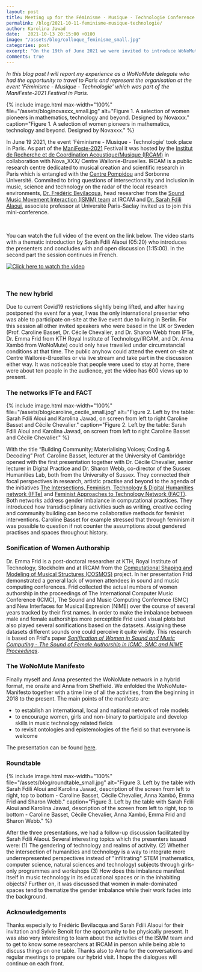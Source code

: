 ```yaml
---
layout: post
title: Meeting up for the Féminisme - Musique - Technologie Conference 2021 in Paris
permalink: /blog/2021-10-11-feminisme-musique-technologie/
author: Karolina Jawad
date:   2021-10-13 20:15:00 +0100
image: "/assets/blog/colloque_feminisme_small.jpg"
categories: post
excerpt: "On the 19th of June 2021 we were invited to introduce WoNoMute at the event 'Féminisme - Musique - Technologie' which was part of the ManiFeste-2021 Festival in Paris. Hosted by IRCAM and Nova_XX/ Centre Wallonie-Bruxelles the program introduced feminist approaches from researchers and artists in the context of music, technology and digital art that are carried out in Europe. In a mix of onsite and online presentations myself and Anna Xambó had the opportunity to reflect about the WoNoMute agenda and impact."
comments: true
---
```


*In this blog post I will report my experience as a WoNoMute delegate who had the opportunity to travel to Paris and represent the organisation at the event 'Féminisme - Musique - Technologie' which was part of the ManiFeste-2021 Festival in Paris.*

{% include image.html
max-width="100%" file="/assets/blog/novaxxx_small.jpg" alt="Figure 1. A selection of women pioneers in mathematics, technology and beyond. Designed by Novaxxx." caption="Figure 1. A selection of women pioneers in mathematics, technology and beyond. Designed by Novaxxx." %}


In June 19 2021, the event 'Féminisme - Musique - Technologie' took place in Paris. As part of the [ManiFeste-2021](https://manifeste.ircam.fr/media/uploads/documents/agenda_manifeste-2021.pdf) Festival it was hosted by the [Institut de Recherche et de Coordination Acoustique/Musique (IRCAM)](https://www.ircam.fr/) in collaboration with Nova_XXX/ Centre Wallonie-Bruxelles. IRCAM is a public research centre dedicated to musical creation and scientific research in Paris which is entangled with the [Centre Pompidou](https://www.centrepompidou.fr/en/) and Sorbonne Université. Commited to bring questions of intersectionality and inclusion in music, science and technology on the radar of the local research environments, [Dr. Frédéric Bevilacqua](https://frederic-bevilacqua.net/), head researcher from the [Sound Music Movement Interaction (ISMM) team](http://ismm.ircam.fr/about/) at IRCAM and [Dr. Sarah Fdili Alaoui](http://saralaoui.com/), associate professor at Université Paris-Saclay invited us to join this mini-conference.

<br />

You can watch the full video of the event on the link below. The video starts with a thematic introduction by Sarah Fdili Alaoui (05:20) who introduces the presenters and concludes with and open discussion (1:15:00). In the second part the session continues in French.

[![Click here to watch the video](https://img.youtube.com/vi/jXmNvd9ty_o/0.jpg)](https://www.youtube.com/watch?v=jXmNvd9ty_o)

<br />

### The new hybrid

Due to current Covid19 restrictions slightly being lifted, and after having postponed the event for a year, I was the only international presenter who was able to participate on-site at the live event due to living in Berlin. For this session all other invited speakers who were based in the UK or Sweden (Prof. Caroline Basset, Dr. Cécile Chevalier, and Dr. Sharon Webb from IFTe, Dr. Emma Frid from KTH Royal Institute of Technology/IRCAM, and Dr. Anna Xambó from WoNoMute) could only have travelled under circumstancial conditions at that time. The public anyhow could attend the event on-site at Centre Wallonie-Bruxelles or via live stream and take part in the discussion either way. It was noticeable that people were used to stay at home, there were about ten people in the audience, yet the video has 600 views up to present.

### The networks IFTe and FACT

{% include image.html
max-width="100%" file="/assets/blog/caroline_cecile_small.jpg" alt="Figure 2. Left by the table: Sarah Fdili Aloui and Karolina Jawad, on screen from left to right Caroline Basset and Cécile Chevalier." caption="Figure 2. Left by the table: Sarah Fdili Aloui and Karolina Jawad, on screen from left to right Caroline Basset and Cécile Chevalier." %}

With the title “Building Community; Materialising Voices; Coding & Decoding” Prof. Caroline Basset, lecturer at the University of Cambridge opened with the first presentation together with Dr. Cécile Chevalier, senior lecturer in Digital Practice and Dr. Sharon Webb, co-director of the Sussex Humanities Lab, both from the University of Sussex. They connected their focal perspectives in research, artistic practise and beyond to the agenda of the initiatives [The Intersections, Feminism, Technology & Digital Humanities network (IFTe)](http://ifte.network) and [Feminist Approaches to Technology Network (FACT)](http://fact.network/). Both networks address gender imbalance in computational practices. They introduced how transdisciplinary activities such as writing, creative coding and community building can become collaborative methods for feminist interventions. Caroline Basset for example stressed that through feminism it was possible to question if not counter the assumptions about gendered practises and spaces throughout history.

### Sonification of Women Authorship

Dr. Emma Frid is a post-doctoral researcher at KTH, Royal Institute of Technology, Stockholm and at IRCAM from the [Computational Shaping and Modeling of Musical Structures (COSMOS)](http://cosmos.ircam.fr/) project. In her presentation Frid demonstrated a general lack of women attendees in sound and music computing conferences. Frid collected the actual numbers of women authorship in the proceedings of The International Computer Music Conference (ICMC), The Sound and Music Computing Conference (SMC) and New Interfaces for Musical Expresion (NIME) over the course of several years tracked by their first names. In order to make the imbalance between male and female authorships more perceptible Frid used visual plots but also played several sonifications based on the datasets. Assigning these datasets different sounds one could perceive it quite vividly. This research is based on Frid's paper [*Sonification of Women in Sound and Music Computing - The Sound of Female Authorship in ICMC, SMC and NIME Proceedings*](https://www.researchgate.net/publication/320765100_Sonification_of_Women_in_Sound_and_Music_Computing_-_The_Sound_of_Female_Authorship_in_ICMC_SMC_and_NIME_Proceedings).

### The WoNoMute Manifesto

Finally myself and Anna presented the WoNoMute network in a hybrid format, me onsite and Anna from Sheffield. We enfolded the WoNoMute-Manifesto together with a time line of all the activities, from the beginning in 2018 to the present. The main points of the manifesto are:
* to establish an international, local and national network of role models
* to encourage women, girls and non-binary to participate and develop skills in music technology related fields
* to revisit ontologies and epistemologies of the field so that everyone is welcome 

The presentation can be found [here](https://miro.com/app/board/o9J_lBXi0m8=/?invite_link_id=120302455036).

### Roundtable

{% include image.html
max-width="100%" file="/assets/blog/roundtable_small.jpg" alt="Figure 3. Left by the table with Sarah Fdili Aloui and Karolina Jawad, description of the screen from left to right, top to bottom - Caroline Basset, Cécile Chevalier, Anna Xambó, Emma Frid and Sharon Webb." caption="Figure 3. Left by the table with Sarah Fdili Aloui and Karolina Jawad, description of the screen from left to right, top to bottom - Caroline Basset, Cécile Chevalier, Anna Xambó, Emma Frid and Sharon Webb." %}

After the three presentations, we had a follow-up discussion facilitated by Sarah Fdili Alaoui. Several interesting topics which the presenters issued were: (1) The gendering of technology and realms of activity. (2) Whether the intersection of humanities and technology is a way to integrate more underrepresented perspectives instead of "infiltrating" STEM (mathematics, computer science, natural sciences and technology) subjects through girls-only programmes and workshops (3) How does this imbalance manifest itself in music technology in its educational spaces or in the inhabiting objects? Further on, it was discussed that women in male-dominated spaces tend to thematize the gender imbalance while their work fades into the background.

### Acknowledgements

Thanks especially to Frédéric Bevilacqua and Sarah Fdili Alaoui for their invitation and Sylvie Benoit for the opportunity to be physically present. It was also very interesting to learn about the activities of the ISMM team and to get to know some researchers at IRCAM in person while being able to discuss things on one table. Thanks also to Anna for the conversations and regular meetings to prepare our hybrid visit. I hope the dialogues will continue on each front. 
